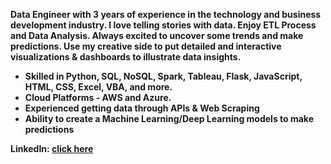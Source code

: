 **Data Engineer with 3 years of experience in the technology and business development industry. I love telling stories with data. Enjoy ETL Process and Data Analysis. Always excited to uncover some trends and make predictions. Use my creative side to put detailed and interactive visualizations & dashboards to illustrate data insights.**

* **Skilled in Python, SQL, NoSQL, Spark, Tableau, Flask, JavaScript, HTML, CSS, Excel, VBA, and more.**<br> 
* **Cloud Platforms - AWS and Azure.**<br>
* **Experienced getting data through APIs & Web Scraping**
* **Ability to create a Machine Learning/Deep Learning models to make predictions**

**LinkedIn: [click here](https://www.linkedin.com/in/marta-chesnova-24526185/)** 

<!--
**Email: martachesnova@gmail.com** <br>
**martachesnova/martachesnova** is a ✨ _special_ ✨ repository because its `README.md` (this file) appears on your GitHub profile.

Here are some ideas to get you started:

- 🔭 I’m currently working on ...
- 🌱 I’m currently learning ...
- 👯 I’m looking to collaborate on ...
- 🤔 I’m looking for help with ...
- 💬 Ask me about ...
- 📫 How to reach me: ...
- 😄 Pronouns: ...
- ⚡ Fun fact: ...
-->
